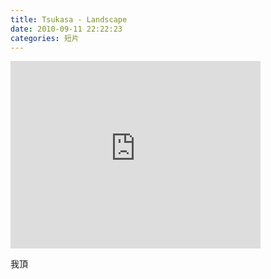 ```yaml
---
title: Tsukasa - Landscape
date: 2010-09-11 22:22:23
categories: 短片
---
```


<embed height="300" loop="true" menu="true" play="true" pluginspage="http://www.macromedia.com/go/getflashplayer" src="http://www.youtube.com/v/WQa2CwP17uw" type="application/x-shockwave-flash" width="400"></embed>

我頂